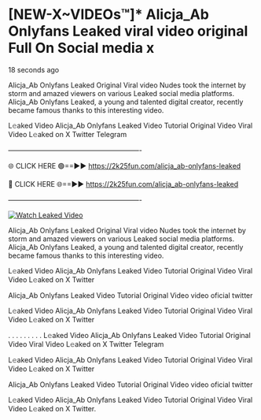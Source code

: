 # [NEW-X~VIDEOs™]* Alicja_Ab Onlyfans Leaked viral video original Full On Social media x

18 seconds ago

Alicja_Ab Onlyfans Leaked Original Viral video Nudes took the internet by storm and amazed viewers on various Leaked social media platforms. Alicja_Ab Onlyfans Leaked, a young and talented digital creator, recently became famous thanks to this interesting video.

L𝚎aked Video Alicja_Ab Onlyfans Leaked Video Tutorial Original Video Viral Video L𝚎aked on X Twitter Telegram

———————————————————-

🌐 CLICK HERE 🟢==►► https://2k25fun.com/alicja_ab-onlyfans-leaked

🔴 CLICK HERE 🌐==►► https://2k25fun.com/alicja_ab-onlyfans-leaked

———————————————————-

[![Watch Leaked Video](https://miro.medium.com/v2/resize:fit:828/format:webp/1*cilzJN44JGOrTw9NJCrNHA.gif "Watch Leaked Video")](https://2k25fun.com/alicja_ab-onlyfans-leaked)

Alicja_Ab Onlyfans Leaked Original Viral video Nudes took the internet by storm and amazed viewers on various Leaked social media platforms. Alicja_Ab Onlyfans Leaked, a young and talented digital creator, recently became famous thanks to this interesting video.

L𝚎aked Video Alicja_Ab Onlyfans Leaked Video Tutorial Original Video Viral Video L𝚎aked on X Twitter

Alicja_Ab Onlyfans Leaked Video Tutorial Original Video video oficial twitter

L𝚎aked Video Alicja_Ab Onlyfans Leaked Video Tutorial Original Video Viral Video L𝚎aked on X Twitter

. . . . . . . . . L𝚎aked Video Alicja_Ab Onlyfans Leaked Video Tutorial Original Video Viral Video L𝚎aked on X Twitter Telegram

L𝚎aked Video Alicja_Ab Onlyfans Leaked Video Tutorial Original Video Viral Video L𝚎aked on X Twitter

Alicja_Ab Onlyfans Leaked Video Tutorial Original Video video oficial twitter

L𝚎aked Video Alicja_Ab Onlyfans Leaked Video Tutorial Original Video Viral Video L𝚎aked on X Twitter.